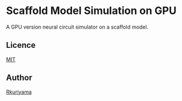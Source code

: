 Scaffold Model Simulation on GPU
====
A GPU version neural circuit simulator on a scaffold model.

## Licence

[MIT](https://github.com/Rkuriyama/Cerebellar-Scaffold-Model-Simulation-on-GPU/blob/master/LICENSE)

## Author
[Rkuriyama](https://github.com/Rkuriyama)
